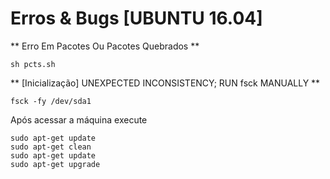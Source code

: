 # Erros & Bugs [UBUNTU 16.04]

** Erro Em Pacotes Ou Pacotes Quebrados **
~~~
sh pcts.sh
~~~

** [Inicialização] UNEXPECTED INCONSISTENCY; RUN fsck MANUALLY **
~~~
fsck -fy /dev/sda1
~~~

Após acessar a máquina execute
~~~
sudo apt-get update
sudo apt-get clean
sudo apt-get update
sudo apt-get upgrade
~~~